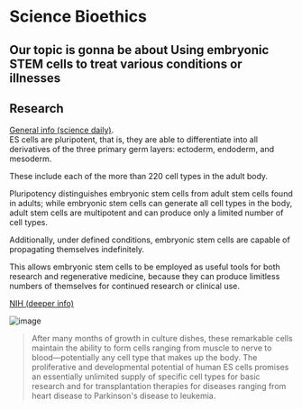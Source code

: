 # Science Bioethics

## Our topic is gonna be about Using embryonic STEM cells to treat various conditions or illnesses

## Research

[General info (science daily)](https://www.sciencedaily.com/terms/embryonic_stem_cell.htm#:~:text=Embryonic%20stem%20cells%20(ESCs)%20are,%3A%20ectoderm%2C%20endoderm%20and%20mesoderm.).  
ES cells are pluripotent, that is, they are able to differentiate into all derivatives of the three primary germ layers: ectoderm, endoderm, and mesoderm.

These include each of the more than 220 cell types in the adult body.

Pluripotency distinguishes embryonic stem cells from adult stem cells found in adults; while embryonic stem cells can generate all cell types in the body, adult stem cells are multipotent and can produce only a limited number of cell types.

Additionally, under defined conditions, embryonic stem cells are capable of propagating themselves indefinitely.

This allows embryonic stem cells to be employed as useful tools for both research and regenerative medicine, because they can produce limitless numbers of themselves for continued research or clinical use.


[NIH (deeper info)](https://stemcells.nih.gov/info/Regenerative_Medicine/2006Chapter1.htm)

![image](https://user-images.githubusercontent.com/37968460/118041160-5076ee00-b327-11eb-96ec-22721c209059.png)
> After many months of growth in culture dishes, these remarkable cells maintain the ability to form cells ranging from muscle to nerve to blood—potentially any cell type that makes up the body. The proliferative and developmental potential of human ES cells promises an essentially unlimited supply of specific cell types for basic research and for transplantation therapies for diseases ranging from heart disease to Parkinson's disease to leukemia.
